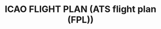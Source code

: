 ---
learningObjectiveId: "033.05"
parentId: "033"
title: ICAO FLIGHT PLAN (ATS flight plan (FPL))
---